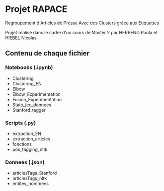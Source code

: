 # Projet RAPACE
Regroupement d'Articles de Presse Avec des Clusters grâce aux Etiquettes

Projet réalisé dans le cadre d'un cours de Master 2 par HERRENO Paola et HIEBEL Nicolas

## Contenu de chaque fichier

### Notebooks (.ipynb)

- Clustering
- Clustering_EN
- Elbow
- Elbow_Experimentation
- Fusion_Experimentation
- Stats_jeu_donnees
- Stanford_tagger

### Scripts (.py)

- extraction_EN
- extraction_articles
- fonctions
- pos_tagging_nltk

### Donnees (.json)

- articlesTags_Stanford
- articlesTags_nltk
- entites_nommees

